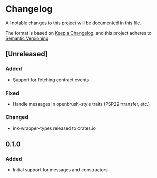 # Changelog

All notable changes to this project will be documented in this file.

The format is based on [Keep a Changelog](https://keepachangelog.com/en/1.0.0/),
and this project adheres to [Semantic Versioning](https://semver.org/spec/v2.0.0.html).

## [Unreleased]

### Added

- Support for fetching contract events

### Fixed

- Handle messages in openbrush-style traits (PSP22::transfer, etc.)

### Changed

- ink-wrapper-types released to crates.io

## 0.1.0

### Added

- Initial support for messages and constructors
